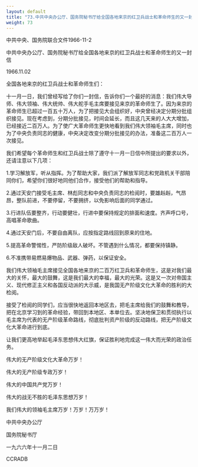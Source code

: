 ```yaml
---
layout: default
title: "73.中共中央办公厅、国务院秘书厅给全国各地来京的红卫兵战士和革命师生的又一封信"
weight: 73
---
```


中共中央、国务院联合文件1966-11-2

中共中央办公厅、国务院秘书厅给全国各地来京的红卫兵战士和革命师生的又一封信

1966.11.02

全国各地来京的红卫兵战士和革命师生们：

十一月一日，我们曾经写给了你们一封信，告诉你们一个最好的消息：我们伟大导师、伟大领袖、伟大统帅、伟大舵手毛主席要接见来京的革命师生了。因为来京的革命师生已超过一百五十万人，为了把接见大会组织好，中央曾经决定分期分批组织接见。现在考虑到，分期分批接见，时间会延长，而且这几天来的人大大增加，已经接近二百万人。为了使广大革命师生更快地看到我们伟大领袖毛主席，同时也为了中央负责同志的健康，中央决定改变分期分批接见的办法，准备这二百万人一次接见。

我们希望每个革命师生和红卫兵战士除了遵守十一月一日信中所提出的要求以外，还请注意以下几项：

1.学习解放军，听从指挥。为了帮助大家，我们派了解放军同志和党政机关干部陪同你们，希望你们很好地同他们合作，接受他们的帮助和指导。

2.通过天安门接受毛主席、林彪同志和中央负责同志的检阅时，要雄赳赳，气昂昂，整队前进，不要停留，不要拥挤，以免影响后面的同学通过。

3.行进队伍要整齐，行动要健壮，行进中要保持规定的排面和速度。齐声呼口号，高唱革命歌曲。

4.通过天安门后，不要自由离队，应按指定路线回到原来的住地。

5.提高革命警惕性，严防阶级敌人破坏。不管遇到什么情况，都要保持镇静。

6.不准携带易燃易爆物品、武器、弹药，以保证安全。

我们伟大领袖毛主席接见全国各地来京的二百万红卫兵和革命师生，这是对我们最大的关怀，最大的鼓舞，这是我们最大的幸福，最大的光荣。这是又一次对帝国主义、现代修正主义和各国反动派的大示威，是我国无产阶级文化大革命的胜利的大检阅。

接受了检阅的同学们，应当很快地返回本地区去，把毛主席给我们的鼓舞和教导，把在北京学习到的革命经验，带回到本地区、本单位去。坚决地保卫和贯彻执行以毛主席为代表的无产阶级革命路线，彻底批判资产阶级的反动路线，把无产阶级文化大革命进行到底。

让我们更高地举起毛泽东思想伟大红旗，保证胜利地完成这一伟大而光荣的政治任务。

伟大的无产阶级文化大革命万岁！

伟大的无产阶级专政万岁！

伟大的中国共产党万岁！

伟大的战无不胜的毛泽东思想万岁！

我们伟大的领袖毛主席万岁！万岁！万万岁！

中共中央办公厅

国务院秘书厅

一九六六年十一月二日

CCRADB


